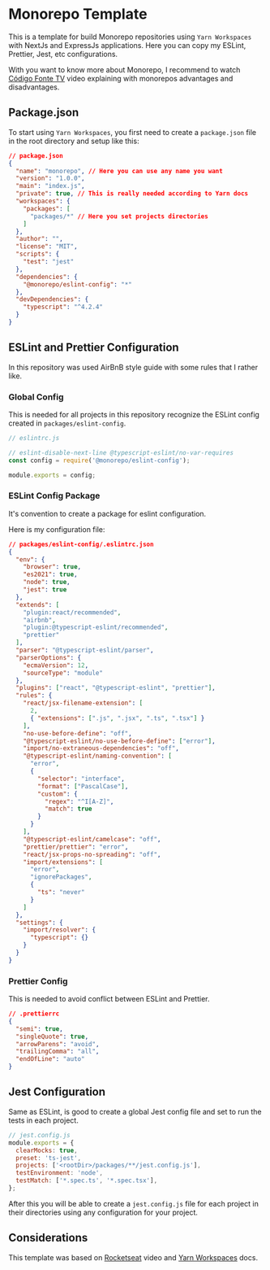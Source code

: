 # Monorepo Template

This is a template for build Monorepo repositories using `Yarn Workspaces` with NextJs and ExpressJs applications. Here you can copy my ESLint, Prettier, Jest, etc configurations.

With you want to know more about Monorepo, I recommend to watch [Código Fonte TV](https://www.youtube.com/watch?v=BbNIuUy_F0w) video explaining with monorepos advantages and disadvantages.

## Package.json

To start using `Yarn Workspaces`, you first need to create a `package.json` file in the root directory and setup like this:

```json
// package.json
{
  "name": "monorepo", // Here you can use any name you want
  "version": "1.0.0",
  "main": "index.js",
  "private": true, // This is really needed according to Yarn docs
  "workspaces": {
    "packages": [
      "packages/*" // Here you set projects directories
    ]
  },
  "author": "",
  "license": "MIT",
  "scripts": {
    "test": "jest"
  },
  "dependencies": {
    "@monorepo/eslint-config": "*"
  },
  "devDependencies": {
    "typescript": "^4.2.4"
  }
}
```

## ESLint and Prettier Configuration

In this repository was used AirBnB style guide with some rules that I rather like.

### Global Config

This is needed for all projects in this repository recognize the ESLint config created in `packages/eslint-config`.

```js
// eslintrc.js

// eslint-disable-next-line @typescript-eslint/no-var-requires
const config = require('@monorepo/eslint-config');

module.exports = config;
```

### ESLint Config Package

It's convention to create a package for eslint configuration.

Here is my configuration file:

```json
// packages/eslint-config/.eslintrc.json
{
  "env": {
    "browser": true,
    "es2021": true,
    "node": true,
    "jest": true
  },
  "extends": [
    "plugin:react/recommended",
    "airbnb",
    "plugin:@typescript-eslint/recommended",
    "prettier"
  ],
  "parser": "@typescript-eslint/parser",
  "parserOptions": {
    "ecmaVersion": 12,
    "sourceType": "module"
  },
  "plugins": ["react", "@typescript-eslint", "prettier"],
  "rules": {
    "react/jsx-filename-extension": [
      2,
      { "extensions": [".js", ".jsx", ".ts", ".tsx"] }
    ],
    "no-use-before-define": "off",
    "@typescript-eslint/no-use-before-define": ["error"],
    "import/no-extraneous-dependencies": "off",
    "@typescript-eslint/naming-convention": [
      "error",
      {
        "selector": "interface",
        "format": ["PascalCase"],
        "custom": {
          "regex": "^I[A-Z]",
          "match": true
        }
      }
    ],
    "@typescript-eslint/camelcase": "off",
    "prettier/prettier": "error",
    "react/jsx-props-no-spreading": "off",
    "import/extensions": [
      "error",
      "ignorePackages",
      {
        "ts": "never"
      }
    ]
  },
  "settings": {
    "import/resolver": {
      "typescript": {}
    }
  }
}
```

### Prettier Config

This is needed to avoid conflict between ESLint and Prettier.

```json
// .prettierrc
{
  "semi": true,
  "singleQuote": true,
  "arrowParens": "avoid",
  "trailingComma": "all",
  "endOfLine": "auto"
}
```

## Jest Configuration

Same as ESLint, is good to create a global Jest config file and set to run the tests in each project.

```js
// jest.config.js
module.exports = {
  clearMocks: true,
  preset: 'ts-jest',
  projects: ['<rootDir>/packages/**/jest.config.js'],
  testEnvironment: 'node',
  testMatch: ['*.spec.ts', '*.spec.tsx'],
};
```

After this you will be able to create a `jest.config.js` file for each project in their directories using any configuration for your project.

## Considerations

This template was based on [Rocketseat](https://www.youtube.com/watch?v=k5TkBcUTJus) video and [Yarn Workspaces](https://classic.yarnpkg.com/en/docs/workspaces/) docs.
